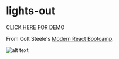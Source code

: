 # lights-out
[CLICK HERE FOR DEMO](https://julienorcross.github.io/lights-out/)

From Colt Steele's [Modern React Bootcamp](https://www.udemy.com/modern-react-bootcamp/).

![alt text](http://url/to/img.png)
